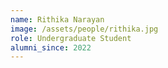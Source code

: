 ```yaml
---
name: Rithika Narayan
image: /assets/people/rithika.jpg
role: Undergraduate Student
alumni_since: 2022
---
```

